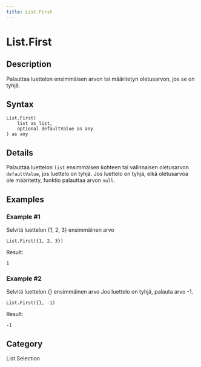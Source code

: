 ```yaml
---
title: List.First
---
```


# List.First


## Description

Palauttaa luettelon ensimmäisen arvon tai määritetyn oletusarvon, jos se on tyhjä.


## Syntax

```powerquery
List.First(
    list as list,
    optional defaultValue as any
) as any
```


## Details

Palauttaa luettelon <code>list</code> ensimmäisen kohteen tai valinnaisen oletusarvon <code>defaultValue</code>, jos luettelo on tyhjä.    Jos luettelo on tyhjä, eikä oletusarvoa ole määritetty, funktio palauttaa arvon <code>null</code>.


## Examples

### Example #1 
Selvitä luettelon \{1, 2, 3} ensimmäinen arvo
```powerquery
List.First({1, 2, 3})
```

Result: 
```powerquery
1
```


### Example #2 
Selvitä luettelon \{} ensimmäinen arvo Jos luettelo on tyhjä, palauta arvo -1.
```powerquery
List.First({}, -1)
```

Result: 
```powerquery
-1
```




## Category
List.Selection

